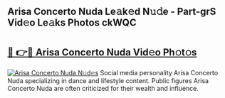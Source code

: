 ## Arisa Concerto Nuda Le𝚊k𝚎d N𝚞𝚍e - Part-grS Vid𝚎o Le𝚊ks Photos ckWQC

# <h2><a href="http://fbf6fyb.evod.top/?m=Arisa+Concerto+Nuda">🔗 👉🔴 Arisa Concerto Nuda Vid𝚎o Ph𝚘t𝚘s</a></h2>

[![Arisa Concerto Nuda N𝚞d𝚎s](https://i.imgur.com/8V9OHl7.gif)](http://fbf6fyb.evod.top/?m=Arisa+Concerto+Nuda)
Social media personality Arisa Concerto Nuda specializing in dance and lifestyle content. Public figures Arisa Concerto Nuda are often criticized for their wealth and influence. 
